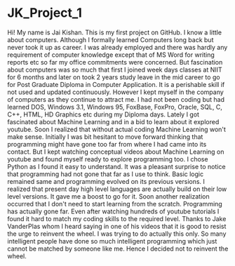 # JK_Project_1
Hi! My name is Jai Kishan.
This is my first project on GitHub.
I know a little about computers. Although I formally learned Computers long back but never took it up as career. I was already employed and there was hardly any requirement of computer knowledge except that of MS Word for writing reports etc so far my office commitments were concerned. But fascination about computers was so much that first I joined week days classes at NIIT for 6 months and later on took 2 years study leave in the mid career to go for Post Graduate Diploma in Computer Application. It is a perishable skill if not used and updated continuously. However I kept myself in the company of computers as they continue to attract me. I had not been coding but had learned DOS, Windows 3.1, Windows 95, FoxBase, FoxPro, Oracle, SQL, C, C++, HTML, HD Graphics etc during my Diploma days.  Lately I got fascinated about Machine Learning and in a bid to learn about it explored youtube. Soon I realized that without actual coding Machine Learning won't make sense. Initially I was bit hesitant to move forward thinking that programming might have gone too far from where I had came into its contact. But I kept watching conceptual videos about Machine Learning on youtube and found myself ready to explore programming too. I chose Python as I found it easy to understand. It was a pleasant surprise to notice that programming had not gone that far as I use to think. Basic logic remained same and programming evolved on its previous versions. I realized that present day high level languages are actually build on their low level versions. It gave me a boost to go for it. Soon another realization occurred that I don't need to start learning from the scratch. Programming  has actually gone far. Even after watching hundreds of youtube tutorials I found it hard to match my coding skills to the required level. Thanks to Jake VanderPlas whom I heard saying in one of his videos that it is good to resist the urge to reinvent the wheel. I was trying to do actually this only. So many intelligent people have done so much intelligent programming which just cannot be matched by someone like me. Hence I decided not to reinvent the wheel. 

